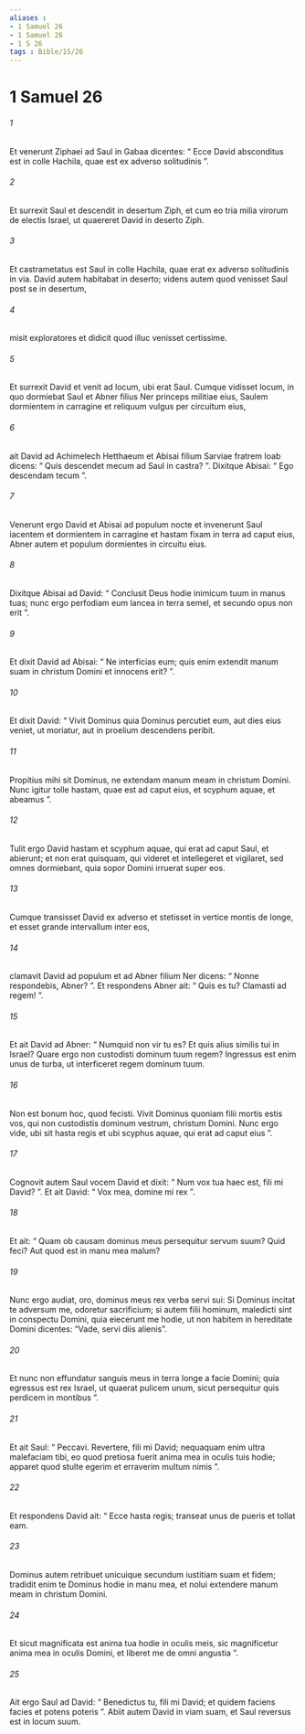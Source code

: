 ```yaml
---
aliases : 
- 1 Samuel 26
- 1 Samuel 26
- 1 S 26
tags : Bible/1S/26
---
```


# 1 Samuel 26

###### 1
Et venerunt Ziphaei ad Saul in Gabaa dicentes: “ Ecce David absconditus est in colle Hachila, quae est ex adverso solitudinis ”. 
###### 2
Et surrexit Saul et descendit in desertum Ziph, et cum eo tria milia virorum de electis Israel, ut quaereret David in deserto Ziph. 
###### 3
Et castrametatus est Saul in colle Hachila, quae erat ex adverso solitudinis in via. David autem habitabat in deserto; videns autem quod venisset Saul post se in desertum, 
###### 4
misit exploratores et didicit quod illuc venisset certissime. 
###### 5
Et surrexit David et venit ad locum, ubi erat Saul. Cumque vidisset locum, in quo dormiebat Saul et Abner filius Ner princeps militiae eius, Saulem dormientem in carragine et reliquum vulgus per circuitum eius, 
###### 6
ait David ad Achimelech Hetthaeum et Abisai filium Sarviae fratrem Ioab dicens: “ Quis descendet mecum ad Saul in castra? ”. Dixitque Abisai: “ Ego descendam tecum ”.
###### 7
Venerunt ergo David et Abisai ad populum nocte et invenerunt Saul iacentem et dormientem in carragine et hastam fixam in terra ad caput eius, Abner autem et populum dormientes in circuitu eius. 
###### 8
Dixitque Abisai ad David: “ Conclusit Deus hodie inimicum tuum in manus tuas; nunc ergo perfodiam eum lancea in terra semel, et secundo opus non erit ”. 
###### 9
Et dixit David ad Abisai: “ Ne interficias eum; quis enim extendit manum suam in christum Domini et innocens erit? ”. 
###### 10
Et dixit David: “ Vivit Dominus quia Dominus percutiet eum, aut dies eius veniet, ut moriatur, aut in proelium descendens peribit. 
###### 11
Propitius mihi sit Dominus, ne extendam manum meam in christum Domini. Nunc igitur tolle hastam, quae est ad caput eius, et scyphum aquae, et abeamus ”. 
###### 12
Tulit ergo David hastam et scyphum aquae, qui erat ad caput Saul, et abierunt; et non erat quisquam, qui videret et intellegeret et vigilaret, sed omnes dormiebant, quia sopor Domini irruerat super eos.
###### 13
Cumque transisset David ex adverso et stetisset in vertice montis de longe, et esset grande intervallum inter eos, 
###### 14
clamavit David ad populum et ad Abner filium Ner dicens: “ Nonne respondebis, Abner? ”. Et respondens Abner ait: “ Quis es tu? Clamasti ad regem! ”. 
###### 15
Et ait David ad Abner: “ Numquid non vir tu es? Et quis alius similis tui in Israel? Quare ergo non custodisti dominum tuum regem? Ingressus est enim unus de turba, ut interficeret regem dominum tuum. 
###### 16
Non est bonum hoc, quod fecisti. Vivit Dominus quoniam filii mortis estis vos, qui non custodistis dominum vestrum, christum Domini. Nunc ergo vide, ubi sit hasta regis et ubi scyphus aquae, qui erat ad caput eius ”.
###### 17
Cognovit autem Saul vocem David et dixit: “ Num vox tua haec est, fili mi David? ”. Et ait David: “ Vox mea, domine mi rex ”. 
###### 18
Et ait: “ Quam ob causam dominus meus persequitur servum suum? Quid feci? Aut quod est in manu mea malum? 
###### 19
Nunc ergo audiat, oro, dominus meus rex verba servi sui: Si Dominus incitat te adversum me, odoretur sacrificium; si autem filii hominum, maledicti sint in conspectu Domini, quia eiecerunt me hodie, ut non habitem in hereditate Domini dicentes: “Vade, servi diis alienis”. 
###### 20
Et nunc non effundatur sanguis meus in terra longe a facie Domini; quia egressus est rex Israel, ut quaerat pulicem unum, sicut persequitur quis perdicem in montibus ”.
###### 21
Et ait Saul: “ Peccavi. Revertere, fili mi David; nequaquam enim ultra malefaciam tibi, eo quod pretiosa fuerit anima mea in oculis tuis hodie; apparet quod stulte egerim et erraverim multum nimis ”. 
###### 22
Et respondens David ait: “ Ecce hasta regis; transeat unus de pueris et tollat eam. 
###### 23
Dominus autem retribuet unicuique secundum iustitiam suam et fidem; tradidit enim te Dominus hodie in manu mea, et nolui extendere manum meam in christum Domini. 
###### 24
Et sicut magnificata est anima tua hodie in oculis meis, sic magnificetur anima mea in oculis Domini, et liberet me de omni angustia ”.
###### 25
Ait ergo Saul ad David: “ Benedictus tu, fili mi David; et quidem faciens facies et potens poteris ”. Abiit autem David in viam suam, et Saul reversus est in locum suum.
